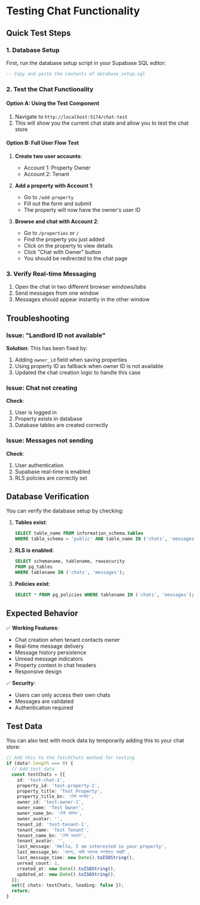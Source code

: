 # Testing Chat Functionality

## Quick Test Steps

### 1. Database Setup
First, run the database setup script in your Supabase SQL editor:
```sql
-- Copy and paste the contents of database_setup.sql
```

### 2. Test the Chat Functionality

#### Option A: Using the Test Component
1. Navigate to `http://localhost:5174/chat-test`
2. This will show you the current chat state and allow you to test the chat store

#### Option B: Full User Flow Test
1. **Create two user accounts**:
   - Account 1: Property Owner
   - Account 2: Tenant

2. **Add a property with Account 1**:
   - Go to `/add-property`
   - Fill out the form and submit
   - The property will now have the owner's user ID

3. **Browse and chat with Account 2**:
   - Go to `/properties` or `/`
   - Find the property you just added
   - Click on the property to view details
   - Click "Chat with Owner" button
   - You should be redirected to the chat page

### 3. Verify Real-time Messaging
1. Open the chat in two different browser windows/tabs
2. Send messages from one window
3. Messages should appear instantly in the other window

## Troubleshooting

### Issue: "Landlord ID not available"
**Solution**: This has been fixed by:
1. Adding `owner_id` field when saving properties
2. Using property ID as fallback when owner ID is not available
3. Updated the chat creation logic to handle this case

### Issue: Chat not creating
**Check**:
1. User is logged in
2. Property exists in database
3. Database tables are created correctly

### Issue: Messages not sending
**Check**:
1. User authentication
2. Supabase real-time is enabled
3. RLS policies are correctly set

## Database Verification

You can verify the database setup by checking:

1. **Tables exist**:
   ```sql
   SELECT table_name FROM information_schema.tables 
   WHERE table_schema = 'public' AND table_name IN ('chats', 'messages');
   ```

2. **RLS is enabled**:
   ```sql
   SELECT schemaname, tablename, rowsecurity 
   FROM pg_tables 
   WHERE tablename IN ('chats', 'messages');
   ```

3. **Policies exist**:
   ```sql
   SELECT * FROM pg_policies WHERE tablename IN ('chats', 'messages');
   ```

## Expected Behavior

✅ **Working Features**:
- Chat creation when tenant contacts owner
- Real-time message delivery
- Message history persistence
- Unread message indicators
- Property context in chat headers
- Responsive design

✅ **Security**:
- Users can only access their own chats
- Messages are validated
- Authentication required

## Test Data

You can also test with mock data by temporarily adding this to your chat store:

```typescript
// Add this to the fetchChats method for testing
if (data?.length === 0) {
  // Add test data
  const testChats = [{
    id: 'test-chat-1',
    property_id: 'test-property-1',
    property_title: 'Test Property',
    property_title_bn: 'টেস্ট সম্পত্তি',
    owner_id: 'test-owner-1',
    owner_name: 'Test Owner',
    owner_name_bn: 'টেস্ট মালিক',
    owner_avatar: '',
    tenant_id: 'test-tenant-1',
    tenant_name: 'Test Tenant',
    tenant_name_bn: 'টেস্ট ভাড়াটে',
    tenant_avatar: '',
    last_message: 'Hello, I am interested in your property',
    last_message_bn: 'হ্যালো, আমি আপনার সম্পত্তিতে আগ্রহী',
    last_message_time: new Date().toISOString(),
    unread_count: 1,
    created_at: new Date().toISOString(),
    updated_at: new Date().toISOString(),
  }];
  set({ chats: testChats, loading: false });
  return;
}
``` 